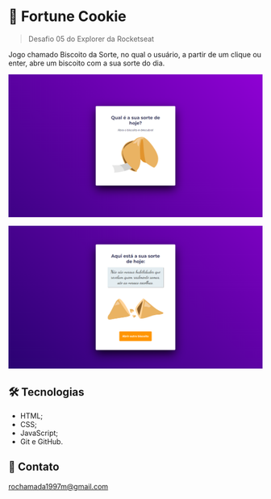 # 🥠 Fortune Cookie

> Desafio 05 do Explorer da Rocketseat

Jogo chamado Biscoito da Sorte, no qual o usuário, a partir de um clique ou enter, abre um biscoito com a sua sorte do dia.

![Projeto "Fortune Cookie"](./assets/screen1.png)

![Projeto "Fortune Cookie"](./assets/screen2.png)

## 🛠️ Tecnologias
- HTML;
- CSS;
- JavaScript;
- Git e GitHub.

## 💜 Contato
rochamada1997m@gmail.com